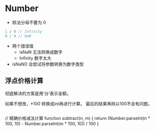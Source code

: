 # Number

- 除法分母不要为 0

```js
1 / 0 // Infinity
0 / 0 // NaN
```

- 两个错误值
  - isNaN 无法转换成数字
  - Infinity 数字太大
- isNaN() 会尝试将参数转换为数字类型

## 浮点价格计算
彻底解决的方案是用‘分’表示金额。

如果不想改，*100 转换成int再进行计算。
最后的结果再除以100不会有问题。
```js

```
// 精确价格减法计算
function subtract(n, m) {
  return (Number.parseInt(n * 100, 10) - Number.parseInt(m * 100, 10)) / 100
}
